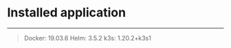# Installed application 
***                     
> Docker: 19.03.6
> Helm: 3.5.2
> k3s: 1.20.2+k3s1
